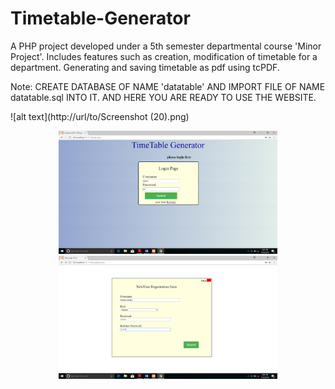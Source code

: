 # Timetable-Generator
A PHP project developed under a 5th semester departmental course 'Minor Project'.
Includes features such as creation, modification of timetable for a department.
Generating and saving timetable as pdf using tcPDF.

Note: CREATE DATABASE OF NAME 'datatable' AND IMPORT FILE OF NAME datatable.sql INTO IT. 
AND HERE YOU ARE READY TO USE THE WEBSITE.

![alt text](http://url/to/Screenshot (20).png)

<p align="center">
  <img src="img/Screenshot (20).png" width="350" title="hover text">
  <img src="img/Screenshot (21).png" width="350" alt="accessibility text">
</p>
